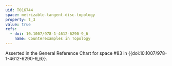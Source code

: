 ```yaml
---
uid: T016744
space: metrizable-tangent-disc-topology
property: t_3
value: true
refs:
  - doi: 10.1007/978-1-4612-6290-9_6
    name: Counterexamples in Topology
---
```

Asserted in the General Reference Chart for space #83 in
{{doi:10.1007/978-1-4612-6290-9_6}}.
